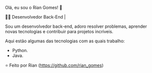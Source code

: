 
Olá, eu sou o Rian Gomes! 👋


👨‍💻 Desenvolvedor Back-End |

Sou um desenvolvedor back-end, adoro resolver problemas, aprender novas tecnologias e contribuir para projetos incríveis.

Aqui estão algumas das tecnologias com as quais trabalho:

- Python.
- Java.


⭐️ Feito por Rian (https://github.com/rian_gomes)
